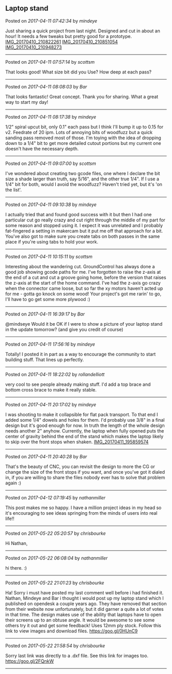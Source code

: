 ## Laptop stand
Posted on *2017-04-11 07:42:34* by *mindeye*

Just sharing a quick project from last night. Designed and cut in about an hour! It needs a few tweaks but pretty good for a prototype.
 [IMG_20170410_210822261](//muut.com/u/maslowcnc/s3/:maslowcnc:mKD2:img_20170410_210822261.jpg.jpg)  [IMG_20170410_210851054](//muut.com/u/maslowcnc/s3/:maslowcnc:8CXL:img_20170410_210851054.jpg.jpg)  [IMG_20170410_210948273](//muut.com/u/maslowcnc/s3/:maslowcnc:OQxf:img_20170410_210948273.jpg.jpg)

---

Posted on *2017-04-11 07:57:14* by *scottsm*

That looks good! What size bit did you Use? How deep at each pass?

---

Posted on *2017-04-11 08:08:03* by *Bar*

That looks fantastic! Great concept. Thank you for sharing. What a great way to start my day!

---

Posted on *2017-04-11 08:17:38* by *mindeye*

1/2" spiral upcut bit, only 0.1" each pass but I think I'll bump it up to 0.15 for v2. Feedrate of 20 ipm. Lots of annoying bits of woodfuzz but a quick sanding pass removed most of those. I'm toying with the idea of dropping down to a 1/4" bit to get more detailed cutout portions but my current one doesn't have the necessary depth.

---

Posted on *2017-04-11 09:07:00* by *scottsm*

I've wondered about creating two gcode files, one where I declare the bit size a shade larger than truth, say 5/16", and the other true 1/4". If I use a 1/4" bit for both, would I avoid the woodfuzz? Haven't tried yet, but it's 'on the list'.

---

Posted on *2017-04-11 09:10:38* by *mindeye*

I actually tried that and found good success with it but then I had one particular cut go really crazy and cut right through the middle of my part for some reason and stopped using it. I expect it was unrelated and I probably fat-fingered a setting in makercam but it put me off that approach for a bit. You've also got to make sure you create tabs on both passes in the same place if you're using tabs to hold your work.

---

Posted on *2017-04-11 10:15:11* by *scottsm*

Interesting about the wandering cut. GroundControl has always done a good job showing gcode paths for me. I've forgotten to raise the z-axis at the end of a cut and cut a groove going home, before the version that raises the z-axis at the start of the home command. I've had the z-axis go crazy when the connector came loose, but so far the xy motors haven't acted up for me - gotta go knock on some wood!
Your project's got me rarin' to go, I'll have to go get some more plywood :)

---

Posted on *2017-04-11 16:39:17* by *Bar*

@mindseye Would it be OK if I were to show a picture of your laptop stand in the update tomorrow? (and give you credit of course)

---

Posted on *2017-04-11 17:56:16* by *mindeye*

Totally! I posted it in part as a way to encourage the community to start building stuff. That lines up perfectly.

---

Posted on *2017-04-11 18:22:02* by *rollandelliott*

very cool to see people already making stuff. I'd add a top brace and bottom cross brace to make it really stable.

---

Posted on *2017-04-11 20:17:02* by *mindeye*

I was shooting to make it collapsible for flat pack transport. To that end I added some 1/4" dowels and holes for them. I'd probably use 3/8" in a final design but it's good enough for now. In truth the length of the whole design needs another 2" anyhow. Currently, the laptop when fully opened puts the center of gravity behind the end of the stand which makes the laptop likely to skip over the front stops when shaken. [IMG_20170411_195859574](//muut.com/u/maslowcnc/s3/:maslowcnc:Fhkl:img_20170411_195859574.jpg.jpg)

---

Posted on *2017-04-11 20:40:28* by *Bar*

That's the beauty of CNC, you can revisit the design to more the CG or change the size of the front stops if you want, and once you've got it dialed in, if you are willing to share the files nobody ever has to solve that problem again :)

---

Posted on *2017-04-12 07:19:45* by *nathanmiller*

This post makes me so happy. I have a million project ideas in my head so it's encouraging to see ideas springing from the minds of users into real life!!

---

Posted on *2017-05-22 05:20:57* by *chrisbourke*

Hi Nathan,

---

Posted on *2017-05-22 06:08:04* by *nathanmiller*

hi there. :)

---

Posted on *2017-05-22 21:01:23* by *chrisbourke*

Ha! Sorry i must have posted my last comment well before i had finished it. Nathan, Mindeye and Bar i thought i would post up my laptop stand which I published on opendesk a couple years ago. They have removed that section from their website now unfortunately, but it did garner a quite a lot of votes in that time. The design makes use of the ability that laptops have to open their screens up to an obtuse angle. It would be awesome to see some others try it out and get some feedback! Uses 12mm ply stock. Follow this link to view images and download files. https://goo.gl/0HUnC9

---

Posted on *2017-05-22 21:58:54* by *chrisbourke*

Sorry last link was directly to a .dxf file. See this link for images too. 
https://goo.gl/2FQnkW

---

